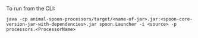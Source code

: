 To run from the CLI:

`java -cp animal-spoon-processors/target/<name-of-jar>.jar:<spoon-core-version-jar-with-dependencies>.jar spoon.Launcher -i <source> -p processors.<ProcessorName>`


